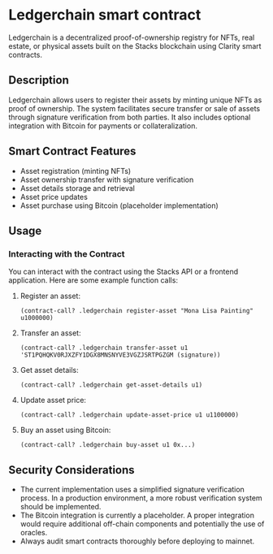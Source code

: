 # Ledgerchain smart contract

Ledgerchain is a decentralized proof-of-ownership registry for NFTs, real estate, or physical assets built on the Stacks blockchain using Clarity smart contracts.

## Description

Ledgerchain allows users to register their assets by minting unique NFTs as proof of ownership. The system facilitates secure transfer or sale of assets through signature verification from both parties. It also includes optional integration with Bitcoin for payments or collateralization.

## Smart Contract Features

- Asset registration (minting NFTs)
- Asset ownership transfer with signature verification
- Asset details storage and retrieval
- Asset price updates
- Asset purchase using Bitcoin (placeholder implementation)

## Usage

### Interacting with the Contract

You can interact with the contract using the Stacks API or a frontend application. Here are some example function calls:

1. Register an asset:
   ```
   (contract-call? .ledgerchain register-asset "Mona Lisa Painting" u1000000)
   ```

2. Transfer an asset:
   ```
   (contract-call? .ledgerchain transfer-asset u1 'ST1PQHQKV0RJXZFY1DGX8MNSNYVE3VGZJSRTPGZGM (signature))
   ```

3. Get asset details:
   ```
   (contract-call? .ledgerchain get-asset-details u1)
   ```

4. Update asset price:
   ```
   (contract-call? .ledgerchain update-asset-price u1 u1100000)
   ```

5. Buy an asset using Bitcoin:
   ```
   (contract-call? .ledgerchain buy-asset u1 0x...)
   ```

## Security Considerations

- The current implementation uses a simplified signature verification process. In a production environment, a more robust verification system should be implemented.
- The Bitcoin integration is currently a placeholder. A proper integration would require additional off-chain components and potentially the use of oracles.
- Always audit smart contracts thoroughly before deploying to mainnet.
